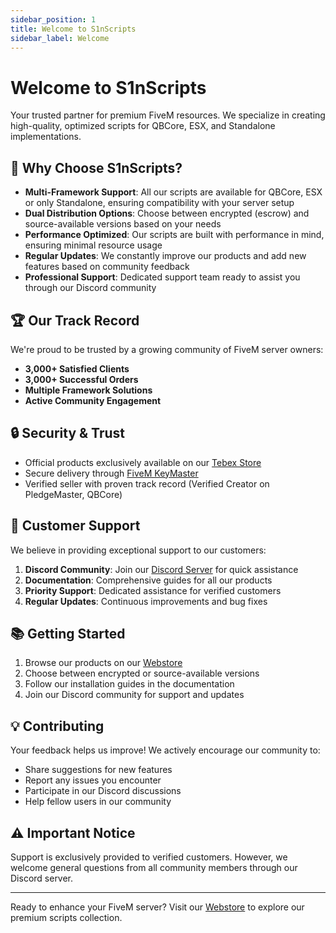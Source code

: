 ```yaml
---
sidebar_position: 1
title: Welcome to S1nScripts
sidebar_label: Welcome
---
```


# Welcome to S1nScripts

Your trusted partner for premium FiveM resources. We specialize in creating high-quality, optimized scripts for QBCore, ESX, and Standalone implementations.

## 🚀 Why Choose S1nScripts?

- **Multi-Framework Support**: All our scripts are available for QBCore, ESX or only Standalone, ensuring compatibility with your server setup
- **Dual Distribution Options**: Choose between encrypted (escrow) and source-available versions based on your needs
- **Performance Optimized**: Our scripts are built with performance in mind, ensuring minimal resource usage
- **Regular Updates**: We constantly improve our products and add new features based on community feedback
- **Professional Support**: Dedicated support team ready to assist you through our Discord community

## 🏆 Our Track Record

We're proud to be trusted by a growing community of FiveM server owners:

- **3,000+ Satisfied Clients**
- **3,000+ Successful Orders**
- **Multiple Framework Solutions**
- **Active Community Engagement**

## 🔒 Security & Trust

- Official products exclusively available on our [Tebex Store](https://store.s1nscripts.com/)
- Secure delivery through [FiveM KeyMaster](https://keymaster.fivem.net)
- Verified seller with proven track record (Verified Creator on PledgeMaster, QBCore)

## 🤝 Customer Support

We believe in providing exceptional support to our customers:

1. **Discord Community**: Join our [Discord Server](https://discord.gg/S6Wd7bwR) for quick assistance
2. **Documentation**: Comprehensive guides for all our products
3. **Priority Support**: Dedicated assistance for verified customers
4. **Regular Updates**: Continuous improvements and bug fixes

## 📚 Getting Started

1. Browse our products on our [Webstore](https://store.s1nscripts.com/)
2. Choose between encrypted or source-available versions
3. Follow our installation guides in the documentation
4. Join our Discord community for support and updates

## 💡 Contributing

Your feedback helps us improve! We actively encourage our community to:
- Share suggestions for new features
- Report any issues you encounter
- Participate in our Discord discussions
- Help fellow users in our community

## ⚠️ Important Notice

Support is exclusively provided to verified customers. However, we welcome general questions from all community members through our Discord server.

---

Ready to enhance your FiveM server? Visit our [Webstore](https://store.s1nscripts.com/) to explore our premium scripts collection.